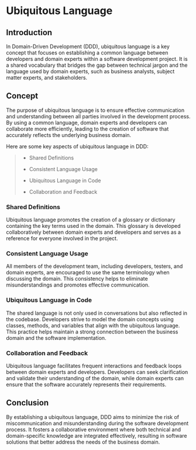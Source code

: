 # Ubiquitous Language

## Introduction

In Domain-Driven Development (DDD), ubiquitous language is a key concept that focuses on establishing a common language between developers and domain experts within a software development project. It is a shared vocabulary that bridges the gap between technical jargon and the language used by domain experts, such as business analysts, subject matter experts, and stakeholders.

## Concept

The purpose of ubiquitous language is to ensure effective communication and understanding between all parties involved in the development process. By using a common language, domain experts and developers can collaborate more efficiently, leading to the creation of software that accurately reflects the underlying business domain.

Here are some key aspects of ubiquitous language in DDD:

> * Shared Definitions
>
> * Consistent Language Usage
>
> * Ubiquitous Language in Code
>
> * Collaboration and Feedback

### Shared Definitions

Ubiquitous language promotes the creation of a glossary or dictionary containing the key terms used in the domain. This glossary is developed collaboratively between domain experts and developers and serves as a reference for everyone involved in the project.

### Consistent Language Usage

All members of the development team, including developers, testers, and domain experts, are encouraged to use the same terminology when discussing the domain. This consistency helps to eliminate misunderstandings and promotes effective communication.

### Ubiquitous Language in Code

The shared language is not only used in conversations but also reflected in the codebase. Developers strive to model the domain concepts using classes, methods, and variables that align with the ubiquitous language. This practice helps maintain a strong connection between the business domain and the software implementation.

### Collaboration and Feedback

Ubiquitous language facilitates frequent interactions and feedback loops between domain experts and developers. Developers can seek clarification and validate their understanding of the domain, while domain experts can ensure that the software accurately represents their requirements.

## Conclusion

By establishing a ubiquitous language, DDD aims to minimize the risk of miscommunication and misunderstanding during the software development process. It fosters a collaborative environment where both technical and domain-specific knowledge are integrated effectively, resulting in software solutions that better address the needs of the business domain.
